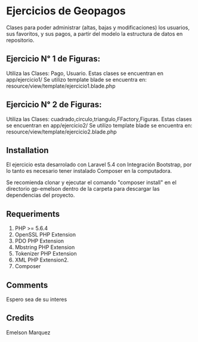 # Ejercicios de Geopagos



Clases para poder administrar (altas, bajas y modificaciones) los usuarios, sus favoritos, y sus pagos, a partir del modelo la estructura de datos en repositorio.



## Ejercicio N° 1 de Figuras:
Utiliza las Clases: Pago, Usuario.
Estas clases se encuentran en app/ejercicio1/
Se utilizo template blade se encuentra en: resource/view/template/ejercicio1.blade.php

## Ejercicio N° 2 de Figuras:
Utiliza las Clases: cuadrado,circulo,triangulo,FFactory,Figuras.
Estas clases se encuentran en app/ejercicio2/
Se utilizo template blade se encuentra en: resource/view/template/ejercicio2.blade.php



## Installation

El ejercicio esta desarrolado con Laravel 5.4 con Integración Bootstrap, por lo tanto es necesario tener instalado Composer en la computadora.

Se recomienda clonar y ejecutar el comando "composer install" en el directorio gp-emelson dentro de la carpeta para descargar las dependencias del proyecto.


## Requeriments
1. PHP >= 5.6.4
2. OpenSSL PHP Extension
3. PDO PHP Extension
4. Mbstring PHP Extension
5. Tokenizer PHP Extension
6. XML PHP Extension2.
7. Composer

## Comments

Espero sea de su interes

## Credits

Emelson Marquez
